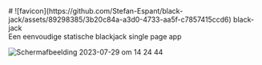 <div style="dislay: flex; align-items: center;"># ![favicon](https://github.com/Stefan-Espant/black-jack/assets/89298385/3b20c84a-a3d0-4733-aa5f-c7857415ccd6) black-jack</div>
Een eenvoudige statische blackjack single page app

![Schermafbeelding 2023-07-29 om 14 24 44](https://github.com/Stefan-Espant/black-jack/assets/89298385/fb920696-96e1-40ed-89f9-d17c39402b46)
